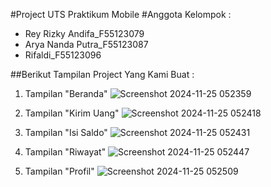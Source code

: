 #Project UTS Praktikum Mobile 
#Anggota Kelompok :
- Rey Rizky Andifa_F55123079
- Arya Nanda Putra_F55123087
- Rifaldi_F55123096

##Berikut Tampilan Project Yang Kami Buat :
1. Tampilan "Beranda"
   ![Screenshot 2024-11-25 052359](https://github.com/user-attachments/assets/c863f565-3b5b-4a8c-b7da-d93b6ec70d20)

2. Tampilan "Kirim Uang"
   ![Screenshot 2024-11-25 052418](https://github.com/user-attachments/assets/45160c2f-b2ad-47c1-be77-0de9ab92d3c0)

3. Tampilan "Isi Saldo"
   ![Screenshot 2024-11-25 052431](https://github.com/user-attachments/assets/602ae51e-16b3-4a7a-99aa-b95221ea25e9)

4. Tampilan "Riwayat"
   ![Screenshot 2024-11-25 052447](https://github.com/user-attachments/assets/21b57d5b-a333-404a-9a9a-21c71d7f4ecd)

5. Tampilan "Profil"
   ![Screenshot 2024-11-25 052509](https://github.com/user-attachments/assets/d802e5f2-b7ab-48ba-9484-01e2e9f0849b)

